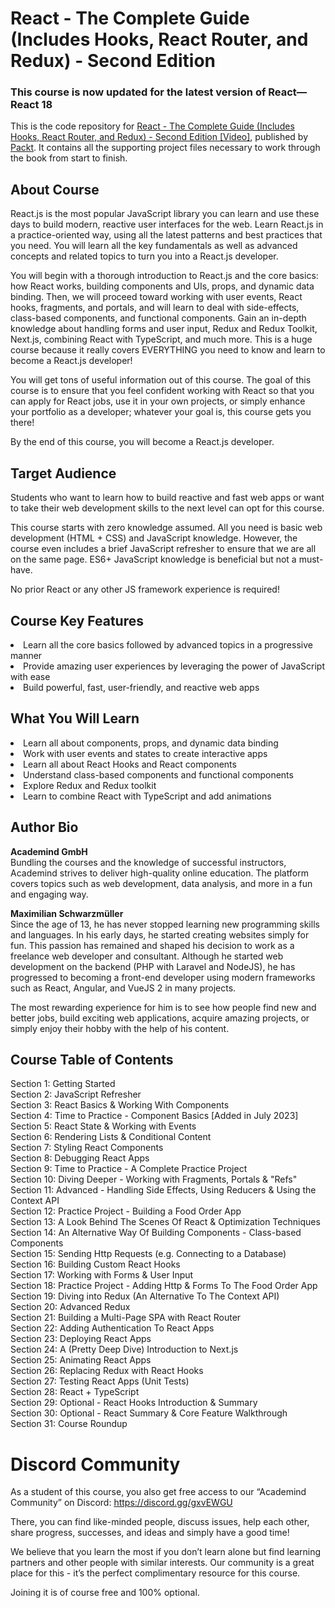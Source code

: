 # React - The Complete Guide (Includes Hooks, React Router, and Redux) - Second Edition

### This course is now updated for the latest version of React—React 18

This is the code repository for [React - The Complete Guide (Includes Hooks, React Router, and Redux) - Second Edition [Video]](https://www.packtpub.com/product/react-the-complete-guide-includes-hooks-react-router-and-redux-second-edition-video/9781801812603), published by [Packt](https://www.packtpub.com/?utm_source=github). It contains all the supporting project files necessary to work through the book from start to finish.


## About Course


React.js is the most popular JavaScript library you can learn and use these days to build modern, reactive user interfaces for the web. Learn React.js in a practice-oriented way, using all the latest patterns and best practices that you need. You will learn all the key fundamentals as well as advanced concepts and related topics to turn you into a React.js developer.  
  
You will begin with a thorough introduction to React.js and the core basics: how React works, building components and UIs, props, and dynamic data binding. Then, we will proceed toward working with user events, React hooks, fragments, and portals, and will learn to deal with side-effects, class-based components, and functional components. Gain an in-depth knowledge about handling forms and user input, Redux and Redux Toolkit, Next.js, combining React with TypeScript, and much more. This is a huge course because it really covers EVERYTHING you need to know and learn to become a React.js developer!  
  
You will get tons of useful information out of this course. The goal of this course is to ensure that you feel confident working with React so that you can apply for React jobs, use it in your own projects, or simply enhance your portfolio as a developer; whatever your goal is, this course gets you there!  
  
By the end of this course, you will become a React.js developer.

## Target Audience

Students who want to learn how to build reactive and fast web apps or want to take their web development skills to the next level can opt for this course.  
  
This course starts with zero knowledge assumed. All you need is basic web development (HTML + CSS) and JavaScript knowledge. However, the course even includes a brief JavaScript refresher to ensure that we are all on the same page. ES6+ JavaScript knowledge is beneficial but not a must-have.  
  
No prior React or any other JS framework experience is required!

## Course Key Features

<li>  Learn all the core basics followed by advanced topics in a progressive manner  
<li>  Provide amazing user experiences by leveraging the power of JavaScript with ease  
<li>  Build powerful, fast, user-friendly, and reactive web apps </li>

## What You Will Learn

<li>Learn all about components, props, and dynamic data binding
<li>Work with user events and states to create interactive apps
<li>Learn all about React Hooks and React components
<li>Understand class-based components and functional components 
<li>Explore Redux and Redux toolkit
<li>Learn to combine React with TypeScript and add animations </li>

## Author Bio

**Academind GmbH**<br>
Bundling the courses and the knowledge of successful instructors, Academind strives to deliver high-quality online education. The platform covers topics such as web development, data analysis, and more in a fun and engaging way.  
  
**Maximilian Schwarzmüller**<br>
Since the age of 13, he has never stopped learning new programming skills and languages. In his early days, he started creating websites simply for fun. This passion has remained and shaped his decision to work as a freelance web developer and consultant. Although he started web development on the backend (PHP with Laravel and NodeJS), he has progressed to becoming a front-end developer using modern frameworks such as React, Angular, and VueJS 2 in many projects.  
  
The most rewarding experience for him is to see how people find new and better jobs, build exciting web applications, acquire amazing projects, or simply enjoy their hobby with the help of his content.

## Course Table of Contents
Section 1: Getting Started 	<br>
Section 2: JavaScript Refresher 	<br>
Section 3: React Basics & Working With Components 	<br>
Section 4: Time to Practice - Component Basics [Added in July 2023]	<br>
Section 5: React State & Working with Events 	<br>
Section 6: Rendering Lists & Conditional Content 	<br>
Section 7: Styling React Components 	<br>
Section 8: Debugging React Apps 	<br>
Section 9: Time to Practice - A Complete Practice Project 	<br>
Section 10: Diving Deeper - Working with Fragments, Portals & "Refs" 	<br>
Section 11: Advanced - Handling Side Effects, Using Reducers & Using the Context API 	<br>
Section 12: Practice Project - Building a Food Order App 	<br>
Section 13: A Look Behind The Scenes Of React & Optimization Techniques 	<br>
Section 14: An Alternative Way Of Building Components - Class-based Components 	<br>
Section 15: Sending Http Requests (e.g. Connecting to a Database)	<br>
Section 16: Building Custom React Hooks 	<br>
Section 17: Working with Forms & User Input 	<br>
Section 18: Practice Project - Adding Http & Forms To The Food Order App	<br>
Section 19: Diving into Redux (An Alternative To The Context API)	<br>
Section 20: Advanced Redux	<br>
Section 21: Building a Multi-Page SPA with React Router	<br>
Section 22: Adding Authentication To React Apps	<br>
Section 23: Deploying React Apps	<br>
Section 24: A (Pretty Deep Dive) Introduction to Next.js	<br>
Section 25: Animating React Apps	<br>
Section 26: Replacing Redux with React Hooks	<br>
Section 27: Testing React Apps (Unit Tests)	<br>
Section 28: React + TypeScript	<br>
Section 29: Optional - React Hooks Introduction & Summary	<br>
Section 30: Optional - React Summary & Core Feature Walkthrough	<br>
Section 31: Course Roundup	<br>

# Discord Community
As a student of this course, you also get free access to our “Academind Community” on Discord: https://discord.gg/gxvEWGU

There, you can find like-minded people, discuss issues, help each other, share progress, successes, and ideas and simply have a good time!

We believe that you learn the most if you don’t learn alone but find learning partners and other people with similar interests. Our community is a great place for this - it’s the perfect complimentary resource for this course.

Joining it is of course free and 100% optional.

